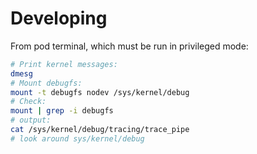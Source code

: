 # Developing

From pod terminal, which must be run in privileged mode:

```sh
# Print kernel messages:
dmesg
# Mount debugfs:
mount -t debugfs nodev /sys/kernel/debug
# Check:
mount | grep -i debugfs
# output:
cat /sys/kernel/debug/tracing/trace_pipe
# look around sys/kernel/debug
```
